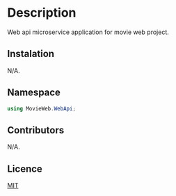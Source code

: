 # Description

Web api microservice application for movie web project.

## Instalation

N/A.

## Namespace

```cs
using MovieWeb.WebApi;
```

## Contributors
N/A.

## Licence
[MIT](https://choosealicense.com/licenses/mit/)